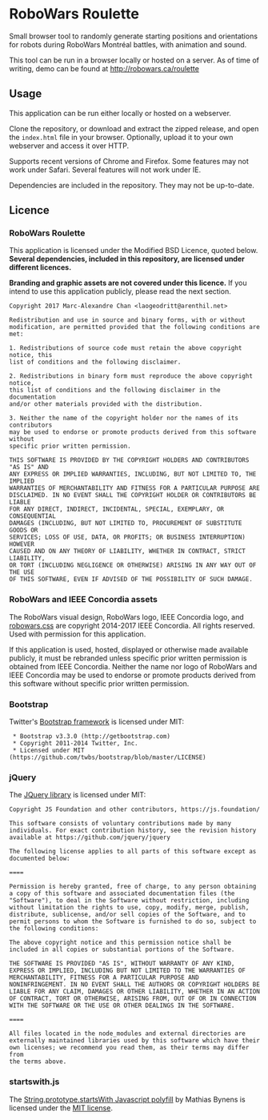 # RoboWars Roulette

Small browser tool to randomly generate starting positions and orientations for robots during RoboWars Montréal battles, with animation and sound.

This tool can be run in a browser locally or hosted on a server. As of time of writing, demo can be found at http://robowars.ca/roulette

## Usage

This application can be run either locally or hosted on a webserver.

Clone the repository, or download and extract the zipped release, and open the `index.html` file in your browser. Optionally, upload it to your own webserver and access it over HTTP.

Supports recent versions of Chrome and Firefox. Some features may not work under Safari. Several features will not work under IE.

Dependencies are included in the repository. They may not be up-to-date.

## Licence

### RoboWars Roulette

This application is licensed under the Modified BSD Licence, quoted below. **Several dependencies, included in this repository, are licensed under different licences.**

**Branding and graphic assets are not covered under this licence.** If you intend to use this application publicly, please read the next section.

```
Copyright 2017 Marc-Alexandre Chan <laogeodritt@arenthil.net>

Redistribution and use in source and binary forms, with or without 
modification, are permitted provided that the following conditions are met:

1. Redistributions of source code must retain the above copyright notice, this 
list of conditions and the following disclaimer.

2. Redistributions in binary form must reproduce the above copyright notice, 
this list of conditions and the following disclaimer in the documentation 
and/or other materials provided with the distribution.

3. Neither the name of the copyright holder nor the names of its contributors 
may be used to endorse or promote products derived from this software without 
specific prior written permission.

THIS SOFTWARE IS PROVIDED BY THE COPYRIGHT HOLDERS AND CONTRIBUTORS "AS IS" AND 
ANY EXPRESS OR IMPLIED WARRANTIES, INCLUDING, BUT NOT LIMITED TO, THE IMPLIED 
WARRANTIES OF MERCHANTABILITY AND FITNESS FOR A PARTICULAR PURPOSE ARE 
DISCLAIMED. IN NO EVENT SHALL THE COPYRIGHT HOLDER OR CONTRIBUTORS BE LIABLE 
FOR ANY DIRECT, INDIRECT, INCIDENTAL, SPECIAL, EXEMPLARY, OR CONSEQUENTIAL 
DAMAGES (INCLUDING, BUT NOT LIMITED TO, PROCUREMENT OF SUBSTITUTE GOODS OR 
SERVICES; LOSS OF USE, DATA, OR PROFITS; OR BUSINESS INTERRUPTION) HOWEVER 
CAUSED AND ON ANY THEORY OF LIABILITY, WHETHER IN CONTRACT, STRICT LIABILITY, 
OR TORT (INCLUDING NEGLIGENCE OR OTHERWISE) ARISING IN ANY WAY OUT OF THE USE 
OF THIS SOFTWARE, EVEN IF ADVISED OF THE POSSIBILITY OF SUCH DAMAGE.
```

### RoboWars and IEEE Concordia assets

The RoboWars visual design, RoboWars logo, IEEE Concordia logo, and [robowars.css](/css/robowars.css) are copyright 2014-2017 IEEE Concordia. All rights reserved. Used with permission for this application.

If this application is used, hosted, displayed or otherwise made available publicly, it must be rebranded unless specific prior written permission is obtained from IEEE Concordia. Neither the name nor logo of RoboWars and IEEE Concordia may be used to endorse or promote products derived from this software without specific prior written permission.

### Bootstrap

Twitter's [Bootstrap framework](https://getbootstrap.com/) is licensed under MIT:

```
 * Bootstrap v3.3.0 (http://getbootstrap.com)
 * Copyright 2011-2014 Twitter, Inc.
 * Licensed under MIT (https://github.com/twbs/bootstrap/blob/master/LICENSE)
```

### jQuery

The [JQuery library](https://jquery.com/) is licensed under MIT:

```
Copyright JS Foundation and other contributors, https://js.foundation/

This software consists of voluntary contributions made by many
individuals. For exact contribution history, see the revision history
available at https://github.com/jquery/jquery

The following license applies to all parts of this software except as
documented below:

====

Permission is hereby granted, free of charge, to any person obtaining
a copy of this software and associated documentation files (the
"Software"), to deal in the Software without restriction, including
without limitation the rights to use, copy, modify, merge, publish,
distribute, sublicense, and/or sell copies of the Software, and to
permit persons to whom the Software is furnished to do so, subject to
the following conditions:

The above copyright notice and this permission notice shall be
included in all copies or substantial portions of the Software.

THE SOFTWARE IS PROVIDED "AS IS", WITHOUT WARRANTY OF ANY KIND,
EXPRESS OR IMPLIED, INCLUDING BUT NOT LIMITED TO THE WARRANTIES OF
MERCHANTABILITY, FITNESS FOR A PARTICULAR PURPOSE AND
NONINFRINGEMENT. IN NO EVENT SHALL THE AUTHORS OR COPYRIGHT HOLDERS BE
LIABLE FOR ANY CLAIM, DAMAGES OR OTHER LIABILITY, WHETHER IN AN ACTION
OF CONTRACT, TORT OR OTHERWISE, ARISING FROM, OUT OF OR IN CONNECTION
WITH THE SOFTWARE OR THE USE OR OTHER DEALINGS IN THE SOFTWARE.

====

All files located in the node_modules and external directories are
externally maintained libraries used by this software which have their
own licenses; we recommend you read them, as their terms may differ from
the terms above.
```

### startswith.js

The [String.prototype.startsWith Javascript polyfill](https://mths.be/startswith) by Mathias Bynens is licensed under the [MIT license](https://mths.be/mit).
